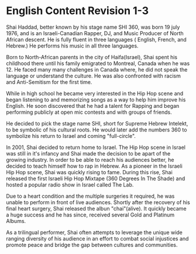 # English Content Revision 1-3

<!-- Full Rewrite for a more neutral tone -->

<!-- header tagline -->

Shai Haddad, better known by his stage name SHI 360, was born 19 july 1976, and is an Israeli-Canadian Rapper, DJ, and Music Producer of North African descent. He is fully fluent in three languages ( English, French, and Hebrew.) He performs his music in all three languages.

<!-- === Life and Career === -->

Born to North-African parents in the city of Haifa(Israel), Shai spent his childhood there until his family emigrated to Montreal, Canada when he was 12. He faced many many challenges in Canada where, he did not speak the language or understand the culture. He was also confronted with racism and Anti-Semitism for the first time.

While in high school he became very interested in the Hip Hop scene and began listening to and memorizing songs as a way to help him improve his English. He soon discovered that he had a talent for Rapping and began performing publicly at open mic contests and with groups of friends.

He decided to pick the stage name SHI, short for Supreme Hebrew Intelekt, to be symbolic of his cultural roots. He would later add the numbers 360 to symbolize his return to Israel and coming "full-circle".

In 2001, Shai decided to return home to Israel. The Hip Hop scene in Israel was still in it's infancy and Shai made the decision to be apart of the growing industry. In order to be able to reach his audiences better, he decided to teach himself how to rap in Hebrew. As a pioneer in the Israeli Hip Hop scene, Shai was quickly rising to fame. During this rise, Shai released the first Israeli Hip Hop Mixtape (360 Degrees In The Shade) and hosted a popular radio show in Israel called The Lab.

Due to a heart condition and the multiple surgeries it required, he was unable to perform in front of live audiences. Shortly after the recovery of his final heart surgery, Shai released the albun "chai"(alive). It quickly became a huge success and he has since, received several Gold and Platinum Albums.

As a trilingual performer, Shai often attempts to leverage the unique wide ranging diversity of his audience in an effort to combat social injustices and promote peace and bridge the gap between cultures and communities.
